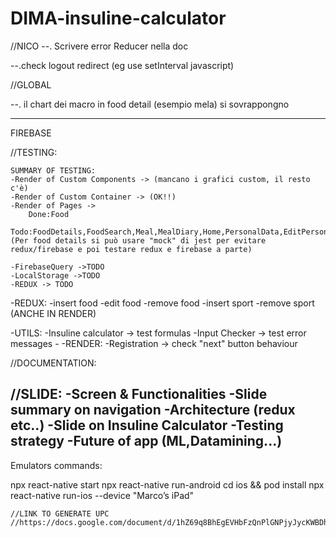 # DIMA-insuline-calculator

//NICO
--. Scrivere error Reducer nella doc


--.check logout redirect (eg use setInterval javascript)

//GLOBAL

--. il chart dei macro in food detail (esempio mela) si sovrappongno

----
FIREBASE

//TESTING:

    SUMMARY OF TESTING:
    -Render of Custom Components -> (mancano i grafici custom, il resto c'è)
    -Render of Custom Container -> (OK!!)
    -Render of Pages ->
        Done:Food
        Todo:FoodDetails,FoodSearch,Meal,MealDiary,Home,PersonalData,EditPersonalData,Popup,AddGlicemy,AddSport
    (Per food details si può usare "mock" di jest per evitare redux/firebase e poi testare redux e firebase a parte)

    -FirebaseQuery ->TODO
    -LocalStorage ->TODO
    -REDUX -> TODO

-REDUX:
    -insert food
    -edit food
    -remove food
    -insert sport
    -remove sport
    (ANCHE IN RENDER)

-UTILS:
    -Insuline calculator -> test formulas
    -Input Checker -> test error messages
    -
-RENDER:
    -Registration -> check "next" button behaviour

//DOCUMENTATION:

   

//SLIDE:
    -Screen & Functionalities
    -Slide summary on navigation
    -Architecture (redux etc..)
    -Slide on Insuline Calculator
    -Testing strategy
    -Future of app (ML,Datamining...)
----------------------
Emulators commands:

npx react-native start
npx react-native run-android
cd ios && pod install
npx react-native run-ios --device "Marco’s iPad"


    //LINK TO GENERATE UPC 
    //https://docs.google.com/document/d/1hZ69q8BhEgEVHbFzQnPlGNPjyJycKWBDhY1jsT13np8/mobilebasic